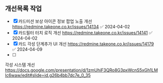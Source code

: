 

## 개선목록 작업
- [x] 카드미션 보상 아이콘 정보 팝업 노출 개선 https://redmine.takeone.co.kr/issues/14134 ✅ 2024-04-02
- [x] 카드필터 터치 로직 개선 https://redmine.takeone.co.kr/issues/14141 ✅ 2024-04-02
- [x] 카드 각성 단계추가 UI 개선 https://redmine.takeone.co.kr/issues/14179 ✅ 2024-04-09
- [ ] 




각성 시스템 개선
https://docs.google.com/presentation/d/1zmUhiF3QRo8G3pxWcnS5xGh1LMlc6waw/edit#slide=id.g26b4bb7dc7e_0_35
